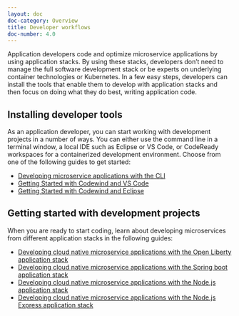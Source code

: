 ```yaml
---
layout: doc
doc-category: Overview
title: Developer workflows
doc-number: 4.0
---
```


Application developers code and optimize microservice applications by using application stacks. By using these stacks,
developers don’t need to manage the full software development stack or be experts on underlying container technologies or Kubernetes.
In a few easy steps, developers can install the tools that enable them to develop with application stacks and then focus on doing what they do best, writing application code.

## Installing  developer tools

As an application developer, you can start working with development projects in a number of ways. You can
either use the command line in a terminal window, a local IDE such as Eclipse or VS Code, or CodeReady
workspaces for a containerized development environment. Choose from one of the following guides to get started:

- [Developing microservice applications with the CLI](https://kabanero.io/guides/use-appsody-cli/)
- [Getting Started with Codewind and VS Code](../../../../guide/codewind-getting-started-vscode/)
- [Getting Started with Codewind and Eclipse](../../../../guide/codewind-getting-started-eclipse/)

##  Getting started with development projects

When you are ready to start coding, learn about developing microservices from different application stacks in
the following guides:

- [Developing cloud native microservice applications with the Open Liberty application stack](../guides/stack-java-openliberty/)
- [Developing cloud native microservice applications with the Spring boot application stack](../guides/stack-springboot2/)
- [Developing cloud native microservice applications with the Node.js application stack](../guides/stack-nodejs/)
- [Developing cloud native microservice applications with the Node.js Express application stack](../guides/stack-nodejs-express/)
